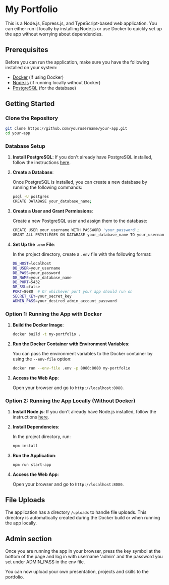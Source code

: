 
# My Portfolio

This is a Node.js, Express.js, and TypeScript-based web application. You can either run it locally by installing Node.js or use Docker to quickly set up the app without worrying about dependencies.

## Prerequisites

Before you can run the application, make sure you have the following installed on your system:

- [Docker](https://www.docker.com/products/docker-desktop) (if using Docker)
- [Node.js](https://nodejs.org/en/) (if running locally without Docker)
- [PostgreSQL](https://www.postgresql.org/download/) (for the database)

## Getting Started

### Clone the Repository

```bash
git clone https://github.com/yourusername/your-app.git
cd your-app
```

### Database Setup

1. **Install PostgreSQL**: If you don't already have PostgreSQL installed, follow the instructions [here](https://www.postgresql.org/download/).

2. **Create a Database**:

    Once PostgreSQL is installed, you can create a new database by running the following commands:

    ```bash
    psql -U postgres
    CREATE DATABASE your_database_name;
    ```

3. **Create a User and Grant Permissions**:

    Create a new PostgreSQL user and assign them to the database:

    ```bash
    CREATE USER your_username WITH PASSWORD 'your_password';
    GRANT ALL PRIVILEGES ON DATABASE your_database_name TO your_username;
    ```

4. **Set Up the `.env` File**:

    In the project directory, create a `.env` file with the following format:

    ```bash
    DB_HOST=localhost
    DB_USER=your_username
    DB_PASS=your_password
    DB_NAME=your_database_name
    DB_PORT=5432
    DB_SSL=false
    PORT=8080  # Or whichever port your app should run on
    SECRET_KEY=your_secret_key
    ADMIN_PASS=your_desired_admin_account_password
    ```

### Option 1: Running the App with Docker

1. **Build the Docker Image**:

    ```bash
    docker build -t my-portfolio .
    ```

2. **Run the Docker Container with Environment Variables**:

    You can pass the environment variables to the Docker container by using the `--env-file` option:

    ```bash
    docker run --env-file .env -p 8080:8080 my-portfolio
    ```

3. **Access the Web App**:

    Open your browser and go to `http://localhost:8080`.

### Option 2: Running the App Locally (Without Docker)

1. **Install Node.js**: If you don't already have Node.js installed, follow the instructions [here](https://nodejs.org/en/download/).

2. **Install Dependencies**:

    In the project directory, run:

    ```bash
    npm install
    ```

3. **Run the Application**:

    ```bash
    npm run start-app
    ```

4. **Access the Web App**:

    Open your browser and go to `http://localhost:8080`.

## File Uploads

The application has a directory `/uploads` to handle file uploads. This directory is automatically created during the Docker build or when running the app locally.

## Admin section

Once you are running the app in your browser, press the key symbol at the bottom of the page and log in with username 'admin' and the password you set under ADMIN_PASS in the env file.

You can now upload your own presentation, projects and skills to the portfolio.

